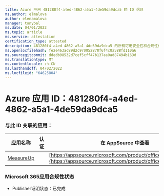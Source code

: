 ```yaml
---
title: Azure 应用 481280f4-a4ed-4862-a5a1-4de59da9dca5 的 ID 信息
ms.author: elmalova
author: elenamalova
manager: tonybal
ms.date: 04/01/2022
ms.topic: article
ms.service: attestation
certification_type: attested
description: 481280f4-a4ed-4862-a5a1-4de59da9dca5 的所有可用安全性和合规性信息。
ms.openlocfilehash: fe2e463ac89d2c970052870f6f4c0a588fd110a6
ms.sourcegitcommit: ddedb98532d7cef5cff47b137aa0ad87494b163d
ms.translationtype: MT
ms.contentlocale: zh-CN
ms.lasthandoff: 04/02/2022
ms.locfileid: "64625804"
---
```

# <a name="azure-app-id-481280f4-a4ed-4862-a5a1-4de59da9dca5"></a>Azure 应用 ID：481280f4-a4ed-4862-a5a1-4de59da9dca5


### <a name="apps-associated-with-this-id"></a>与此 ID 关联的应用：
| **应用名称** | **认证** | **在 AppSource 中查看** |
|--------------|---------------|-----------------------|
| [MeasureUp](../forward/WA200003111.md) |  | [https://appsource.microsoft.com/product/office/WA200003111](https://appsource.microsoft.com/product/office/WA200003111) |

### <a name="microsoft-365-app-compliance-status"></a>Microsoft 365应用合规性状态
- Publisher证明状态：已完成
